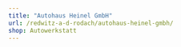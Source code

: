 ```yaml
---
title: "Autohaus Heinel GmbH"
url: /redwitz-a-d-rodach/autohaus-heinel-gmbh/
shop: Autowerkstatt
---
```


